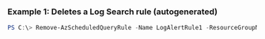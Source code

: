 ### Example 1: Deletes a Log Search rule (autogenerated)
```powershell
PS C:\> Remove-AzScheduledQueryRule -Name LogAlertRule1 -ResourceGroupName MyResourceGroup
```

